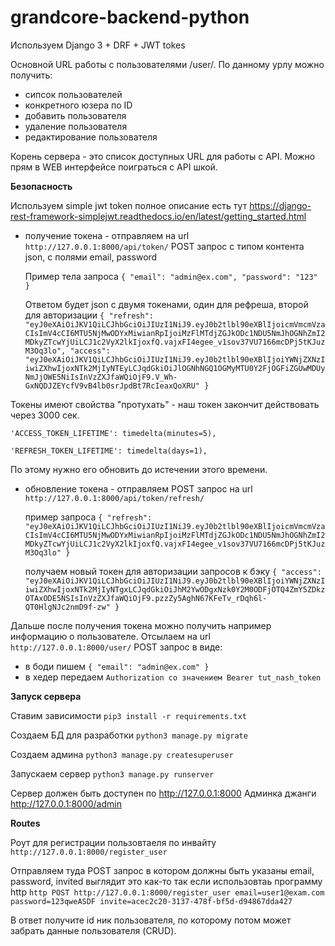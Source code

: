 # grandcore-backend-python

Используем Django 3 + DRF + JWT tokes

Основной URL работы с пользователями /user/. По данному урлу можно получить:
* сипсок пользователей
* конкретного юзера по ID
* добавить пользователя
* удаление пользователя
* редактирование пользователя

Корень сервера - это список доступных URL для работы с API. Можно прям в WEB интерфейсе поиграться с API шкой.

**Безопасность**

Используем simple jwt token полное описание есть тут https://django-rest-framework-simplejwt.readthedocs.io/en/latest/getting_started.html

- получение токена - отправляем на url `http://127.0.0.1:8000/api/token/` POST запрос с  типом контента
json, c полями email, password

    Пример тела запроса
`{
    "email": "admin@ex.com",
    "password": "123"
}`
    
    Ответом будет json c двумя токенами, один для рефреша, второй для авторизации `{
    "refresh": "eyJ0eXAiOiJKV1QiLCJhbGciOiJIUzI1NiJ9.eyJ0b2tlbl90eXBlIjoicmVmcmVzaCIsImV4cCI6MTU5NjMwODYxMiwianRpIjoiMzFlMTdjZGJkODc1NDU5NmJhOGNhZmI2MDkyZTcwYjUiLCJ1c2VyX2lkIjoxfQ.vajxFI4egee_v1sov37VU7166mcDPj5tKJuzM3Oq3lo",
    "access": "eyJ0eXAiOiJKV1QiLCJhbGciOiJIUzI1NiJ9.eyJ0b2tlbl90eXBlIjoiYWNjZXNzIiwiZXhwIjoxNTk2MjIyNTEyLCJqdGkiOiJlOGNhNGQ1OGMyMTU0Y2FjOGFiZGUwMDUyNmJjOWE5NiIsInVzZXJfaWQiOjF9.V_Wh-GxNQDJZEYcfV9vB4lb0srJpdBt7RcIeaxQoXRU"
}`

Токены имеют свойства "протухать" - наш токен закончит действовать через 3000 сек. 
   
    'ACCESS_TOKEN_LIFETIME': timedelta(minutes=5),
    
    'REFRESH_TOKEN_LIFETIME': timedelta(days=1),
    
По этому нужно его обновить до истечении этого времени.
- обновление токена - отправляем POST запрос на url `http://127.0.0.1:8000/api/token/refresh/`

    пример запроса `{
    "refresh": "eyJ0eXAiOiJKV1QiLCJhbGciOiJIUzI1NiJ9.eyJ0b2tlbl90eXBlIjoicmVmcmVzaCIsImV4cCI6MTU5NjMwODYxMiwianRpIjoiMzFlMTdjZGJkODc1NDU5NmJhOGNhZmI2MDkyZTcwYjUiLCJ1c2VyX2lkIjoxfQ.vajxFI4egee_v1sov37VU7166mcDPj5tKJuzM3Oq3lo"
}`
    
    получаем новый токен для авторизации запросов к бэку `{
    "access": "eyJ0eXAiOiJKV1QiLCJhbGciOiJIUzI1NiJ9.eyJ0b2tlbl90eXBlIjoiYWNjZXNzIiwiZXhwIjoxNTk2MjIyNTgxLCJqdGkiOiJhM2YwODgxNzk0Y2M0ODFjOTQ4ZmY5ZDkzOTAxODE5NSIsInVzZXJfaWQiOjF9.pzzZy5AghN67KFeTv_rDqh6l-QT0HlgNJc2nmD9f-zw"
}`

Дальше после получения токена можно получить например информацию о пользователе.
Отсылаем на url `http://127.0.0.1:8000/user/` POST запрос в виде: 
- в боди пишем `{
    "email": "admin@ex.com"
}`
- в хедер передаем `Authorization со значением Bearer tut_nash_token`


**Запуск сервера**

Ставим зависимости <code>pip3 install -r requirements.txt</code>

Создаем БД для разработки <code>python3 manage.py migrate</code>

Создаем админа <code>python3 manage.py createsuperuser</code>

Запускаем сервер <code>python3 manage.py runserver</code>

Сервер должен быть доступен по http://127.0.0.1:8000
Админка джанги http://127.0.0.1:8000/admin

**Routes**

Роут для регистрации пользовтаеля по инвайту `http://127.0.0.1:8000/register_user`

Отправляем туда POST запрос в котором должны быть указаны email, password, invited
выглядит это как-то так если использовтаь программу http `http POST http://127.0.0.1:8000/register_user email=user1@exam.com password=123qweASDF invite=acec2c20-3137-478f-bf5d-d94867dda427`

В ответ получите id ник пользователя, по которому потом может забрать данные пользователя (CRUD).